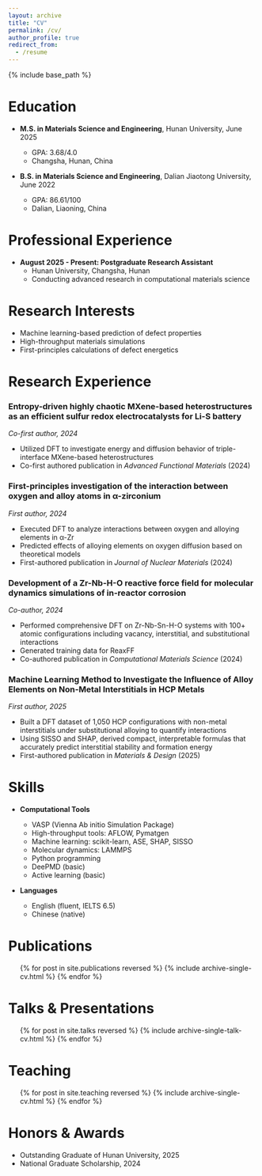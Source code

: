 ```yaml
---
layout: archive
title: "CV"
permalink: /cv/
author_profile: true
redirect_from:
  - /resume
---
```


{% include base_path %}

Education
======
* **M.S. in Materials Science and Engineering**, Hunan University, June 2025
  * GPA: 3.68/4.0
  * Changsha, Hunan, China

* **B.S. in Materials Science and Engineering**, Dalian Jiaotong University, June 2022
  * GPA: 86.61/100
  * Dalian, Liaoning, China

Professional Experience
======
* **August 2025 - Present: Postgraduate Research Assistant**
  * Hunan University, Changsha, Hunan
  * Conducting advanced research in computational materials science

Research Interests
======
* Machine learning-based prediction of defect properties
* High-throughput materials simulations
* First-principles calculations of defect energetics

Research Experience
======

### Entropy-driven highly chaotic MXene-based heterostructures as an efficient sulfur redox electrocatalysts for Li-S battery
*Co-first author, 2024*

* Utilized DFT to investigate energy and diffusion behavior of triple-interface MXene-based heterostructures
* Co-first authored publication in *Advanced Functional Materials* (2024)

### First-principles investigation of the interaction between oxygen and alloy atoms in α-zirconium
*First author, 2024*

* Executed DFT to analyze interactions between oxygen and alloying elements in α-Zr
* Predicted effects of alloying elements on oxygen diffusion based on theoretical models
* First-authored publication in *Journal of Nuclear Materials* (2024)

### Development of a Zr-Nb-H-O reactive force field for molecular dynamics simulations of in-reactor corrosion
*Co-author, 2024*

* Performed comprehensive DFT on Zr-Nb-Sn-H-O systems with 100+ atomic configurations including vacancy, interstitial, and substitutional interactions
* Generated training data for ReaxFF
* Co-authored publication in *Computational Materials Science* (2024)

### Machine Learning Method to Investigate the Influence of Alloy Elements on Non-Metal Interstitials in HCP Metals
*First author, 2025*

* Built a DFT dataset of 1,050 HCP configurations with non-metal interstitials under substitutional alloying to quantify interactions
* Using SISSO and SHAP, derived compact, interpretable formulas that accurately predict interstitial stability and formation energy
* First-authored publication in *Materials & Design* (2025)

Skills
======
* **Computational Tools**
  * VASP (Vienna Ab initio Simulation Package)
  * High-throughput tools: AFLOW, Pymatgen
  * Machine learning: scikit-learn, ASE, SHAP, SISSO
  * Molecular dynamics: LAMMPS
  * Python programming
  * DeePMD (basic)
  * Active learning (basic)

* **Languages**
  * English (fluent, IELTS 6.5)
  * Chinese (native)

Publications
======
  <ul>{% for post in site.publications reversed %}
    {% include archive-single-cv.html %}
  {% endfor %}</ul>

Talks & Presentations
======
  <ul>{% for post in site.talks reversed %}
    {% include archive-single-talk-cv.html  %}
  {% endfor %}</ul>

Teaching
======
  <ul>{% for post in site.teaching reversed %}
    {% include archive-single-cv.html %}
  {% endfor %}</ul>

Honors & Awards
======
* Outstanding Graduate of Hunan University, 2025
* National Graduate Scholarship, 2024
